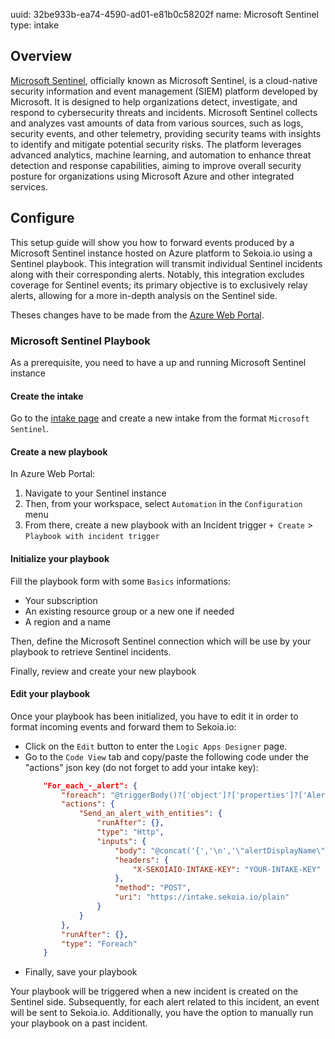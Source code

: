 uuid: 32be933b-ea74-4590-ad01-e81b0c58202f
name: Microsoft Sentinel
type: intake

## Overview
[Microsoft Sentinel](https://learn.microsoft.com/fr-fr/azure/sentinel/), officially known as Microsoft Sentinel, is a cloud-native security information and event management (SIEM) platform developed by Microsoft. It is designed to help organizations detect, investigate, and respond to cybersecurity threats and incidents. Microsoft Sentinel collects and analyzes vast amounts of data from various sources, such as logs, security events, and other telemetry, providing security teams with insights to identify and mitigate potential security risks. The platform leverages advanced analytics, machine learning, and automation to enhance threat detection and response capabilities, aiming to improve overall security posture for organizations using Microsoft Azure and other integrated services.

## Configure
This setup guide will show you how to forward events produced by a Microsoft Sentinel instance hosted on Azure platform to Sekoia.io using a Sentinel playbook. This integration will transmit individual Sentinel incidents along with their corresponding alerts. Notably, this integration excludes coverage for Sentinel events; its primary objective is to exclusively relay alerts, allowing for a more in-depth analysis on the Sentinel side.

Theses changes have to be made from the [Azure Web Portal](https://portal.azure.com).

### Microsoft Sentinel Playbook

As a prerequisite, you need to have a up and running Microsoft Sentinel instance

#### Create the intake

Go to the [intake page](https://app.sekoia.io/operations/intakes) and create a new intake from the format `Microsoft Sentinel`.

#### Create a new playbook

In Azure Web Portal:

1. Navigate to your Sentinel instance
2. Then, from your workspace, select `Automation` in the `Configuration` menu
3. From there, create a new playbook with an Incident trigger `+ Create` > `Playbook with incident trigger`

#### Initialize your playbook

Fill the playbook form with some `Basics` informations: 

- Your subscription 
- An existing resource group or a new one if needed 
- A region and a name

Then, define the Microsoft Sentinel connection which will be use by your playbook to retrieve Sentinel incidents. 

Finally, review and create your new playbook

#### Edit your playbook

Once your playbook has been initialized, you have to edit it in order to format incoming events and forward them to Sekoia.io:

- Click on the `Edit` button to enter the `Logic Apps Designer` page. 
- Go to the `Code View` tab and copy/paste the following code under the "actions" json key (do not forget to add your intake key):
    ```json
        "For_each_-_alert": {
            "foreach": "@triggerBody()?['object']?['properties']?['Alerts']",
            "actions": {
                "Send_an_alert_with_entities": {
                    "runAfter": {},
                    "type": "Http",
                    "inputs": {
                        "body": "@concat('{','\n','\"alertDisplayName\": \"',items('For_each_-_alert')?['properties']?['alertDisplayName'],'\",','\n','\"alertKind\":\"',items('For_each_-_alert')?['kind'],'\",','\n','\"relatedEntities\":',triggerBody()?['object']?['properties']?['relatedEntities'],',','\n','\"alertDescription\": \"', replace(items('For_each_-_alert')?['properties']?['description'], '\n', ' - '),'\",','\n','\"severity\":\"',items('For_each_-_alert')?['properties']?['severity'],'\",','\n','\"systemAlertId\":\"',items('For_each_-_alert')?['properties']?['systemAlertId'],'\",','\n','\"alertTime\":\"',items('For_each_-_alert')?['properties']?['timeGenerated'],'\",','\n','\"ResourceGroupName\":\"',triggerBody()?['workspaceInfo']?['ResourceGroupName'],'\",','\n','\"SubscriptionId\":\"',triggerBody()?['workspaceInfo']?['SubscriptionId'],'\",','\n','\"alertType\":\"',items('For_each_-_alert')?['properties']?['alertType'],'\",','\n','\"providerAlertId\":\"',items('For_each_-_alert')?['properties']?['providerAlertId'],'\",','\n','\"alertStartTime\":\"',items('For_each_-_alert')?['properties']?['startTimeUtc'],'\",','\n','\"alertEndTime\":\"',items('For_each_-_alert')?['properties']?['endTimeUtc'],'\",','\n','\"incidentNumber\": \"',triggerBody()?['object']?['properties']?['incidentNumber'],'\",','\n','\"incidentDescription\": \"',replace(triggerBody()?['object']?['properties']?['description'],'\n', ' - '),'\",','\n','\"vendorName\": \"',items('For_each_-_alert')?['properties']?['vendorName'],'\",','\n','\"productName\": \"',items('For_each_-_alert')?['properties']?['productName'],'\",','\n','\"incidentUrl\": \"',triggerBody()?['object']?['properties']?['incidentUrl'],'\",','\n','\"incidentTactics\":',triggerBody()?['object']?['properties']?['additionalData']?['tactics'],',','\n','\"incidentTechniques\":',triggerBody()?['object']?['properties']?['additionalData']?['techniques'],'\n','}')",
                        "headers": {
                            "X-SEKOIAIO-INTAKE-KEY": "YOUR-INTAKE-KEY"
                        },
                        "method": "POST",
                        "uri": "https://intake.sekoia.io/plain"
                    }
                }
            },
            "runAfter": {},
            "type": "Foreach"
        }
    ```
- Finally, save your playbook

Your playbook will be triggered when a new incident is created on the Sentinel side. Subsequently, for each alert related to this incident, an event will be sent to Sekoia.io. Additionally, you have the option to manually run your playbook on a past incident.